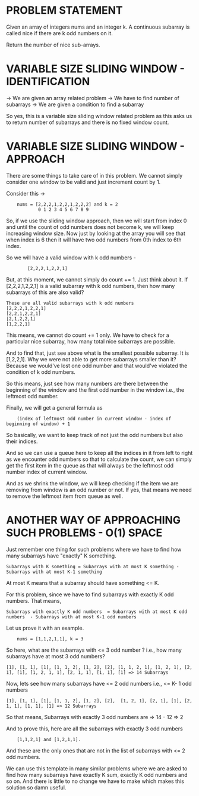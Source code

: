 # PROBLEM STATEMENT

Given an array of integers nums and an integer k. A continuous subarray is called nice if there are k odd numbers on it.

Return the number of nice sub-arrays.

# VARIABLE SIZE SLIDING WINDOW - IDENTIFICATION

 -> We are given an array related problem
 -> We have to find number of subarrays
 -> We are given a condition to find a subarray


 So yes, this is a variable size sliding window related problem as this asks us to return number of subarrays and there is no fixed window count. 


# VARIABLE SIZE SLIDING WINDOW - APPROACH

There are some things to take care of in this problem. We cannot simply consider one window to be valid and just increment count by 1.

Consider this ->

		nums = [2,2,2,1,2,2,1,2,2,2] and k = 2
				0 1 2 3 4 5 6 7 8 9
		
So, if we use the sliding window approach, then we will start from index 0 and until the count of odd numbers does not become k, we will keep increasing window size. Now just by looking at the array you will see that when index is  6 then it will have two odd numbers from 0th index to 6th index.

So we will have a valid window with k odd numbers -

			[2,2,2,1,2,2,1]

But, at this moment, we cannot simply do count += 1. Just think about it. If [2,2,2,1,2,2,1] is a valid subarray with k odd numbers, then how many subarrays of this are also valid?

	These are all valid subarrays with k odd numbers
	[2,2,2,1,2,2,1]
	[2,2,1,2,2,1]
	[2,1,2,2,1]
	[1,2,2,1]
	
This means, we cannot do count += 1 only. We have to check for a particular nice subarray, how many total nice subarrays are possible.

And to find that, just see above what is the smallest possible subarray. It is [1,2,2,1]. Why we were not able to get more subarrays smaller than it? Because we would've lost one odd number and that would've violated the condition of k odd numbers.

So this means, just see how many numbers are there between the beginning of the window and the first odd number in the window i.e., the leftmost odd number.

Finally, we will get a general formula as 
	
		(index of leftmost odd number in current window - index of beginning of window) + 1
		
So basically, we want to keep track of not just the odd numbers but also their indices. 

And so we can use a queue here to keep all the indices in it from left to right as we encounter odd numbers so that to calculate the count, we can simply get the first item in the queue as that will always be the leftmost odd number index of current window.

And as we shrink the window, we will keep checking if the item we are removing from window is an odd number or not. If yes, that means we need to remove the leftmost item from queue as well. 

# ANOTHER WAY OF APPROACHING SUCH PROBLEMS - O(1) SPACE 

Just remember one thing for such problems where we have to find how many subarrays have "exactly" K something. 

	Subarrays with K something = Subarrays with at most K something - Subarrays with at most K-1 something
	
At most K means that a subarray should have something <= K. 
	
For this problem, since we have to find subarrays with exactly K odd numbers. That means, 
	
	Subarrays with exactly K odd numbers  = Subarrays with at most K odd numbers  - Subarrays with at most K-1 odd numbers
	
Let us prove it with an example.

		nums = [1,1,2,1,1], k = 3
		
So here, what are the subarrays with <= 3 odd number ? i.e., how many subarrays have at most 3 odd numbers?

	[1], [1, 1], [1], [1, 1, 2], [1, 2], [2], [1, 1, 2, 1], [1, 2, 1], [2, 1], [1], [1, 2, 1, 1], [2, 1, 1], [1, 1], [1] => 14 Subarrays

Now, lets see how many subarrays have <= 2 odd numbers i.e., <= K- 1 odd numbers
	
	[1], [1, 1], [1], [1, 1, 2], [1, 2], [2],  [1, 2, 1], [2, 1], [1], [2, 1, 1], [1, 1], [1] => 12 Subarrays
	
So that means, Subarrays with exactly 3 odd numbers are => 14 - 12 => 2

And to prove this, here are all the subarrays with exactly 3 odd numbers
	
		[1,1,2,1] and [1,2,1,1].
		
And these are the only ones that are not in the list of subarrays with <= 2 odd numbers. 

We can use this template in many similar problems where we are asked to find how many subarrays have exactly K sum, exactly K odd numbers and so on. And there is little to no change we have to make which makes this solution so damn useful.